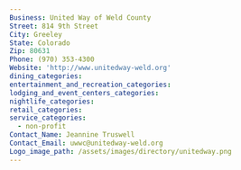 ```yaml
---
Business: United Way of Weld County
Street: 814 9th Street
City: Greeley
State: Colorado
Zip: 80631
Phone: (970) 353-4300
Website: 'http://www.unitedway-weld.org'
dining_categories:
entertainment_and_recreation_categories:
lodging_and_event_centers_categories:
nightlife_categories:
retail_categories:
service_categories:
  - non-profit
Contact_Name: Jeannine Truswell
Contact_Email: uwwc@unitedway-weld.org
Logo_image_path: /assets/images/directory/unitedway.png
---
```




